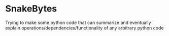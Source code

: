 # SnakeBytes
Trying to make some python code that can summarize and eventually explain operations/dependencies/functionality of any arbitrary python code
